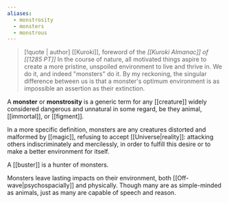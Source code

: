 ```yaml
---
aliases:
  - monstrosity
  - monsters
  - monstrous
---
```

>[!quote | author] [[Kuroki]], foreword of the *[[Kuroki Almanac]] of [[1285 PT]]*
> In the course of nature, all motivated things aspire to create a more pristine, unspoiled environment to live and thrive in. We do it, and indeed "monsters" do it. By my reckoning, the singular difference between us is that a monster's optimum environment is as impossible an assertion as their extinction.

A **monster** or **monstrosity** is a generic term for any [[creature]] widely considered dangerous and unnatural in some regard, be they animal, [[immortal]], or [[figment]]. 

In a more specific definition, monsters are any creatures distorted and malformed by [[magic]], refusing to accept [[Universe|reality]]: attacking others indiscriminately and mercilessly, in order to fulfill this desire or to make a better environment for itself. 

A [[buster]] is a hunter of monsters.

Monsters leave lasting impacts on their environment, both [[Off-wave|psychospacially]] and physically. Though many are as simple-minded as animals, just as many are capable of speech and reason.